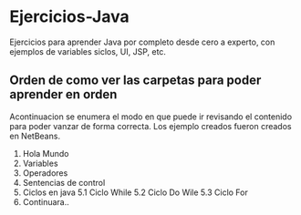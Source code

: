 # Ejercicios-Java
Ejercicios para aprender Java por completo desde cero a experto, con ejemplos de variables siclos, UI, JSP, etc.

## Orden de como ver las carpetas para poder aprender en orden
Acontinuacion se enumera el modo en que puede ir revisando el contenido para poder vanzar de forma correcta.
Los ejemplo creados fueron creados en NetBeans.

1. Hola Mundo
2. Variables
3. Operadores
4. Sentencias de control
5. Ciclos en java
	5.1 Ciclo While
	5.2 Ciclo Do Wile
	5.3 Ciclo For
6. Continuara..
